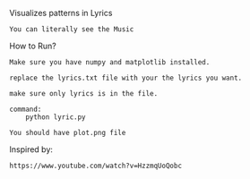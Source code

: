 Visualizes patterns in Lyrics

    You can literally see the Music

How to Run?

    Make sure you have numpy and matplotlib installed.

    replace the lyrics.txt file with your the lyrics you want.

    make sure only lyrics is in the file.

    command:
        python lyric.py

    You should have plot.png file

Inspired by:

    https://www.youtube.com/watch?v=HzzmqUoQobc
